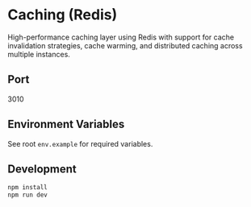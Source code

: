 # Caching (Redis)

High-performance caching layer using Redis with support for cache invalidation strategies, cache warming, and distributed caching across multiple instances.

## Port

3010

## Environment Variables

See root `env.example` for required variables.

## Development

```bash
npm install
npm run dev
```
